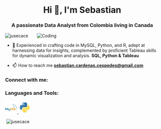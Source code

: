 <h1 align="center">Hi 👋, I'm Sebastian</h1>
<h3 align="center">A passionate Data Analyst from Colombia living in Canada</h3>
<img align="right" alt="Coding" width="400" src="https://media1.giphy.com/media/wwg1suUiTbCY8H8vIA/giphy.gif?cid=790b761135faf6edd1828734aa9e70cfc10acb8af0557113&rid=giphy.gif&ct=g">

<p align="left"> <img src="https://komarev.com/ghpvc/?username=jusecace&label=Profile%20views&color=0e75b6&style=flat" alt="jusecace" /> </p>

- 🌱 Experienced in crafting code in MySQL, Python, and R, adept at harnessing data for insights, complemented by proficient Tableau skills for dynamic visualization and analysis. **SQL, Python & Tableau**

- 📫 How to reach me **sebastian.cardenas.cespedes@gmail.com**

<h3 align="left">Connect with me:</h3>
<p align="left">
</p>

<h3 align="left">Languages and Tools:</h3>
<p align="left"> <a href="https://www.mysql.com/" target="_blank" rel="noreferrer"> <img src="https://raw.githubusercontent.com/devicons/devicon/master/icons/mysql/mysql-original-wordmark.svg" alt="mysql" width="40" height="40"/> </a> <a href="https://www.python.org" target="_blank" rel="noreferrer"> <img src="https://raw.githubusercontent.com/devicons/devicon/master/icons/python/python-original.svg" alt="python" width="40" height="40"/> </a> </p>

<p>&nbsp;<img align="center" src="https://github-readme-stats.vercel.app/api?username=jusecace&show_icons=true&locale=en" alt="jusecace" /></p>
